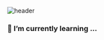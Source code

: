 
![header](https://capsule-render.vercel.app/api?type=waving&color=b2ed72&height=300&section=header&text=Coding%20hanee&fontSize=60&fontColor=ffffff)
### 🌱 I’m currently learning ...



<!--
**harloxx/harloxx** is a ✨ _special_ ✨ repository because its `README.md` (this file) appears on your GitHub profile.

Here are some ideas to get you started:

- 🔭 I’m currently working on ...
- 🌱 I’m currently learning ...
- 👯 I’m looking to collaborate on ...
- 🤔 I’m looking for help with ...
- 💬 Ask me about ...
- 📫 How to reach me: ...
- 😄 Pronouns: ...
- ⚡ Fun fact: ...
-->
